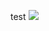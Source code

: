 test
[![](http://img.youtube.com/vi/w099F_Mh6JI/0.jpg)](http://www.youtube.com/watch?v=w099F_Mh6JI "τελική πρόβα εκτόξευση πυραύλου")

